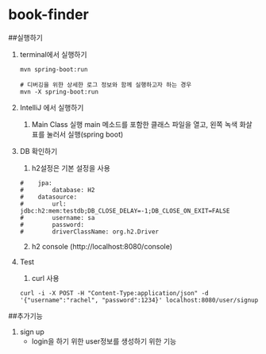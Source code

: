 # book-finder

##실행하기
1. terminal에서 실행하기

   ```
   mvn spring-boot:run
   
   # 디버깅을 위한 상세한 로그 정보와 함께 실행하고자 하는 경우
   mvn -X spring-boot:run
   ```
   
2. IntelliJ 에서 실행하기
   1. Main Class 실행
       main 메소드를 포함한 클래스 파일을 열고, 왼쪽 녹색 화살표를 눌러서 실행(spring boot)

3. DB 확인하기
    1. h2설정은 기본 설정을 사용
    
    ```
    #    jpa:
    #        database: H2
    #    datasource:
    #        url: jdbc:h2:mem:testdb;DB_CLOSE_DELAY=-1;DB_CLOSE_ON_EXIT=FALSE
    #        username: sa
    #        password: 
    #        driverClassName: org.h2.Driver
    ```
    2. h2 console (http://localhost:8080/console)
    
4. Test
    1. curl 사용
    ```
    curl -i -X POST -H "Content-Type:application/json" -d '{"username":"rachel", "password":1234}' localhost:8080/user/signup
    ```
    
##추가기능
1. sign up
    - login을 하기 위한 user정보를 생성하기 위한 기능